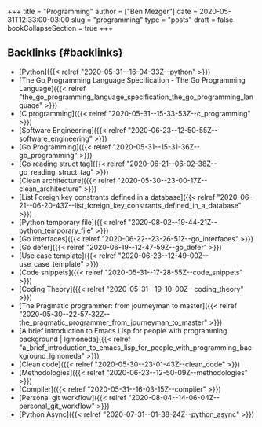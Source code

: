 +++
title = "Programming"
author = ["Ben Mezger"]
date = 2020-05-31T12:33:00-03:00
slug = "programming"
type = "posts"
draft = false
bookCollapseSection = true
+++

## Backlinks {#backlinks}

-   [Python]({{< relref "2020-05-31--16-04-33Z--python" >}})
-   [The Go Programming Language Specification - The Go Programming Language]({{< relref "the_go_programming_language_specification_the_go_programming_language" >}})
-   [C programming]({{< relref "2020-05-31--15-33-53Z--c_programming" >}})
-   [Software Engineering]({{< relref "2020-06-23--12-50-55Z--software_engineering" >}})
-   [Go Programming]({{< relref "2020-05-31--15-31-36Z--go_programming" >}})
-   [Go reading struct tag]({{< relref "2020-06-21--06-02-38Z--go_reading_struct_tag" >}})
-   [Clean architecture]({{< relref "2020-05-30--23-00-17Z--clean_architecture" >}})
-   [List Foreign key constrants defined in a database]({{< relref "2020-06-21--06-20-43Z--list_foreign_key_constrants_defined_in_a_database" >}})
-   [Python temporary file]({{< relref "2020-08-02--19-44-21Z--python_temporary_file" >}})
-   [Go interfaces]({{< relref "2020-06-22--23-26-51Z--go_interfaces" >}})
-   [Go defer]({{< relref "2020-06-19--12-47-59Z--go_defer" >}})
-   [Use case template]({{< relref "2020-06-23--12-49-00Z--use_case_template" >}})
-   [Code snippets]({{< relref "2020-05-31--17-28-55Z--code_snippets" >}})
-   [Coding Theory]({{< relref "2020-05-31--19-10-00Z--coding_theory" >}})
-   [The Pragmatic programmer: from journeyman to master]({{< relref "2020-05-30--22-57-32Z--the_pragmatic_programmer_from_journeyman_to_master" >}})
-   [A brief introduction to Emacs Lisp for people with programming background | lgmoneda]({{< relref "a_brief_introduction_to_emacs_lisp_for_people_with_programming_background_lgmoneda" >}})
-   [Clean code]({{< relref "2020-05-30--23-01-43Z--clean_code" >}})
-   [Methodologies]({{< relref "2020-06-23--12-50-09Z--methodologies" >}})
-   [Compiler]({{< relref "2020-05-31--16-03-15Z--compiler" >}})
-   [Personal git workflow]({{< relref "2020-08-04--14-06-04Z--personal_git_workflow" >}})
-   [Python Async]({{< relref "2020-07-31--01-38-24Z--python_async" >}})
